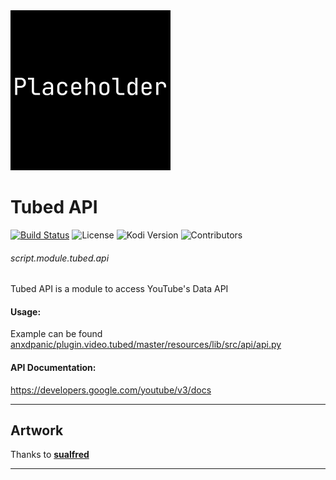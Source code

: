<img src="https://raw.githubusercontent.com/anxdpanic/script.module.tubed.api/master/resources/media/icon.png" width="256" height="256" alt="Tubed API">

# Tubed API

[![Build Status](https://img.shields.io/endpoint.svg?url=https%3A%2F%2Factions-badge.atrox.dev%2Fanxdpanic%2Fscript.module.tubed.api%2Fbadge&logo=none)](https://actions-badge.atrox.dev/anxdpanic/script.module.tubed.api/goto)
![License](https://img.shields.io/badge/license-GPL--2.0--only-success.svg)
![Kodi Version](https://img.shields.io/badge/kodi-nexus%2B-success.svg)
![Contributors](https://img.shields.io/github/contributors/anxdpanic/script.module.tubed.api.svg)

###### script.module.tubed.api

Tubed API is a module to access YouTube's Data API

#### Usage:
Example can be found [anxdpanic/plugin.video.tubed/master/resources/lib/src/api/api.py](https://github.com/anxdpanic/plugin.video.tubed/blob/master/resources/lib/src/api/api.py)

#### API Documentation:
https://developers.google.com/youtube/v3/docs

---

Artwork
-
    
Thanks to **[sualfred](https://github.com/sualfred)**
    
--- 
